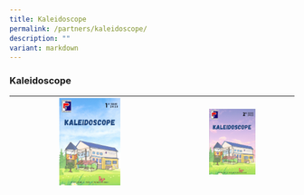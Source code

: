 ```yaml
---
title: Kaleidoscope
permalink: /partners/kaleidoscope/
description: ""
variant: markdown
---
```

### Kaleidoscope
| <a href="https://online.fliphtml5.com/cuxpm/ebda/"><img src="/images/kaleidoscope.png" style="width:40%"> </a>| <a href="https://online.fliphtml5.com/cuxpm/tfyg/"><img src="/images/Kaleidoscope/kaleidoscope_2.png" style="width:40%"></a>|
| -------- | -------- | 


